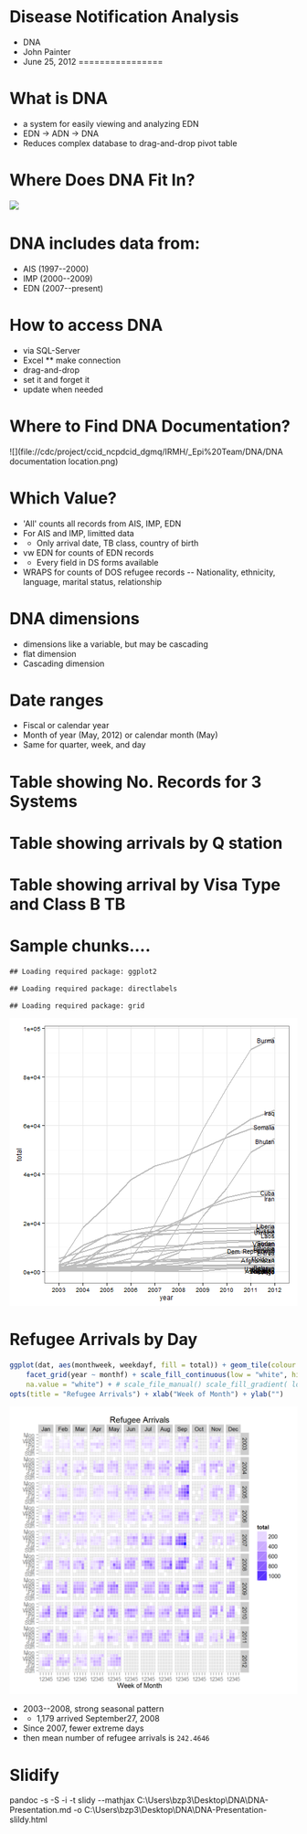 # Disease Notification Analysis 
- DNA
- John Painter
- June  25, 2012
================

# What is DNA
- a system for easily viewing and analyzing EDN
- EDN -> ADN -> DNA
- Reduces complex database to drag-and-drop pivot table

# Where Does DNA Fit In?

![](file://cdc/project/ccid_ncpdcid_dgmq/IRMH/_Epi%20Team/DNA/DNA-High-level-001.jpg)

# DNA includes data from:
 - AIS (1997--2000)
 - IMP (2000--2009)
 - EDN (2007--present)

# How to access DNA
* via SQL-Server
* Excel
 ** make connection
 * drag-and-drop
 * set it and forget it
 * update when needed

# Where to Find DNA Documentation?

![](file://cdc/project/ccid_ncpdcid_dgmq/IRMH/_Epi%20Team/DNA/DNA documentation location.png)


# Which Value?
- 'All' counts all records from AIS, IMP, EDN
- For AIS and IMP, limitted data 
- - Only arrival date, TB class, country of birth 
- vw EDN for counts of EDN records
 - - Every field in DS forms available
- WRAPS for counts of DOS refugee records
 -- Nationality, ethnicity, language, marital status, relationship

# DNA dimensions
- dimensions like a variable, but may be cascading
- flat dimension
- Cascading dimension

# Date ranges
- Fiscal or calendar year
- Month of year (May, 2012) or calendar month (May)
- Same for quarter, week, and day

# Table showing No. Records for 3 Systems

# Table showing arrivals by Q station

# Table showing arrival by Visa Type and Class B TB


# Sample chunks....






```
## Loading required package: ggplot2
```



```
## Loading required package: directlabels
```



```
## Loading required package: grid
```

![Cumulative Refugee Arrivals by Nationality](figure/CumulativeRefugeeChart.png) 


# Refugee Arrivals by Day





```r
ggplot(dat, aes(monthweek, weekdayf, fill = total)) + geom_tile(colour = "white") + 
    facet_grid(year ~ monthf) + scale_fill_continuous(low = "white", high = "blue", 
    na.value = "white") + # scale_file_manual() scale_fill_gradient( low='white', high='blue' ) +
opts(title = "Refugee Arrivals") + xlab("Week of Month") + ylab("")
```

![plot of chunk heatmap](figure/heatmap.png) 


- 2003--2008, strong seasonal pattern
- - 1,179 arrived September27, 2008
- Since 2007, fewer extreme days
- then mean number of refugee arrivals is `242.4646`

# Slidify
pandoc -s -S -i -t slidy --mathjax C:\Users\bzp3\Desktop\DNA\DNA-Presentation.md -o C:\Users\bzp3\Desktop\DNA\DNA-Presentation-slildy.html
